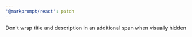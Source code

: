 ```yaml
---
'@markprompt/react': patch
---
```


Don't wrap title and description in an additional span when visually hidden
